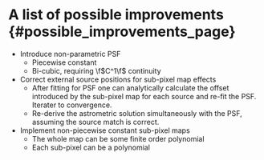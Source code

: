 A list of possible improvements {#possible_improvements_page}
===============================

- Introduce non-parametric PSF
    - Piecewise constant
    - Bi-cubic, requiring \f$C^1\f$ continuity
- Correct external source positions for sub-pixel map effects
    - After fitting for PSF one can analytically calculate the offset
      introduced by the sub-pixel map for each source and re-fit the PSF.
      Iterater to convergence.
    - Re-derive the astrometric solution simultaneously with the PSF,
      assuming the source match is correct.
- Implement non-piecewise constant sub-pixel maps
    - The whole map can be some finite order polynomial
    - Each sub-pixel can be a polynomial
